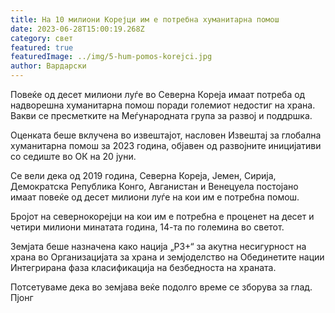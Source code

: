 ```yaml
---
title: На 10 милиони Корејци им е потребна хуманитарна помош
date: 2023-06-28T15:00:19.268Z
category: свет
featured: true
featuredImage: ../img/5-hum-pomos-korejci.jpg
author: Вардарски
---
```

Повеќе од десет милиони луѓе во Северна Кореја имаат потреба од надворешна хуманитарна помош поради големиот недостиг на храна. Вакви се пресметките на Меѓународната група за развој и поддршка.

Оценката беше вклучена во извештајот, насловен Извештај за глобална хуманитарна помош за 2023 година, објавен од развојните иницијативи со седиште во ОК на 20 јуни.

Се вели дека од 2019 година, Северна Кореја, Јемен, Сирија, Демократска Република Конго, Авганистан и Венецуела постојано имаат повеќе од десет милиони луѓе на кои им е потребна помош.

Бројот на севернокорејци на кои им е потребна е проценет на десет и четири милиони минатата година, 14-та по големина во светот.

Земјата беше назначена како нација „P3+“ за акутна несигурност на храна во Организацијата за храна и земјоделство на Обединетите нации Интегрирана фаза класификација на безбедноста на храната.

Потсетуваме дека во земјава веќе подолго време се зборува за глад. Пјонг